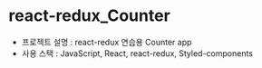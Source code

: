 # react-redux_Counter

- 프로젝트 설명 : react-redux 연습용 Counter app
- 사용 스택 : JavaScript, React, react-redux, Styled-components

